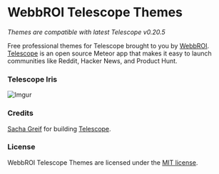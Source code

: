 WebbROI Telescope Themes
=========

*Themes are compatible with latest Telescope v0.20.5*

Free professional themes for Telescope brought to you by [WebbROI](http://webbroi.com). [Telescope](http://www.telescopeapp.org/) is an open source Meteor app that makes it easy to launch communities like Reddit, Hacker News, and Product Hunt.

### Telescope Iris

![Imgur](http://i.imgur.com/dKQrzHN.png)

### Credits

[Sacha Greif](https://github.com/SachaG) for building [Telescope](https://github.com/TelescopeJS/Telescope).

### License

WebbROI Telescope Themes are licensed under the [MIT license](http://opensource.org/licenses/MIT).
